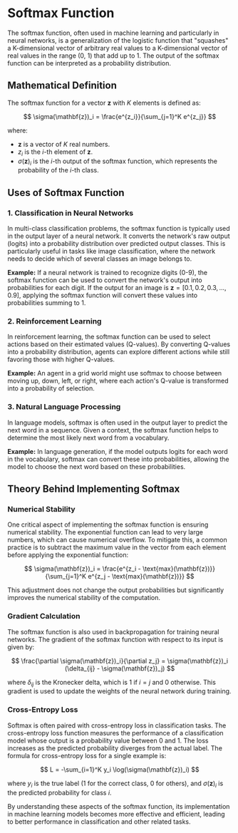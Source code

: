 # Softmax Function

The softmax function, often used in machine learning and particularly in neural networks, is a generalization of the logistic function that "squashes" a K-dimensional vector of arbitrary real values to a K-dimensional vector of real values in the range (0, 1) that add up to 1. The output of the softmax function can be interpreted as a probability distribution.

## Mathematical Definition

The softmax function for a vector $\mathbf{z}$ with $K$ elements is defined as:

$$
\sigma(\mathbf{z})_i = \frac{e^{z_i}}{\sum_{j=1}^K e^{z_j}}
$$

where:
- $\mathbf{z}$ is a vector of $K$ real numbers.
- $z_i$ is the $i$-th element of $\mathbf{z}$.
- $\sigma(\mathbf{z})_i$ is the $i$-th output of the softmax function, which represents the probability of the $i$-th class.

## Uses of Softmax Function

### 1. **Classification in Neural Networks**
In multi-class classification problems, the softmax function is typically used in the output layer of a neural network. It converts the network's raw output (logits) into a probability distribution over predicted output classes. This is particularly useful in tasks like image classification, where the network needs to decide which of several classes an image belongs to.

**Example:**
If a neural network is trained to recognize digits (0-9), the softmax function can be used to convert the network's output into probabilities for each digit. If the output for an image is $\mathbf{z} = [0.1, 0.2, 0.3, ..., 0.9]$, applying the softmax function will convert these values into probabilities summing to 1.

### 2. **Reinforcement Learning**
In reinforcement learning, the softmax function can be used to select actions based on their estimated values (Q-values). By converting Q-values into a probability distribution, agents can explore different actions while still favoring those with higher Q-values.

**Example:**
An agent in a grid world might use softmax to choose between moving up, down, left, or right, where each action's Q-value is transformed into a probability of selection.

### 3. **Natural Language Processing**
In language models, softmax is often used in the output layer to predict the next word in a sequence. Given a context, the softmax function helps to determine the most likely next word from a vocabulary.

**Example:**
In language generation, if the model outputs logits for each word in the vocabulary, softmax can convert these into probabilities, allowing the model to choose the next word based on these probabilities.

## Theory Behind Implementing Softmax

### **Numerical Stability**
One critical aspect of implementing the softmax function is ensuring numerical stability. The exponential function can lead to very large numbers, which can cause numerical overflow. To mitigate this, a common practice is to subtract the maximum value in the vector from each element before applying the exponential function:

$$
\sigma(\mathbf{z})_i = \frac{e^{z_i - \text{max}(\mathbf{z})}}{\sum_{j=1}^K e^{z_j - \text{max}(\mathbf{z})}}
$$

This adjustment does not change the output probabilities but significantly improves the numerical stability of the computation.

### **Gradient Calculation**
The softmax function is also used in backpropagation for training neural networks. The gradient of the softmax function with respect to its input is given by:

$$
\frac{\partial \sigma(\mathbf{z})_i}{\partial z_j} = \sigma(\mathbf{z})_i (\delta_{ij} - \sigma(\mathbf{z})_j)
$$

where $\delta_{ij}$ is the Kronecker delta, which is 1 if $i=j$ and 0 otherwise. This gradient is used to update the weights of the neural network during training.

### **Cross-Entropy Loss**
Softmax is often paired with cross-entropy loss in classification tasks. The cross-entropy loss function measures the performance of a classification model whose output is a probability value between 0 and 1. The loss increases as the predicted probability diverges from the actual label. The formula for cross-entropy loss for a single example is:

$$
L = -\sum_{i=1}^K y_i \log(\sigma(\mathbf{z})_i)
$$

where $y_i$ is the true label (1 for the correct class, 0 for others), and $\sigma(\mathbf{z})_i$ is the predicted probability for class $i$.

By understanding these aspects of the softmax function, its implementation in machine learning models becomes more effective and efficient, leading to better performance in classification and other related tasks.

